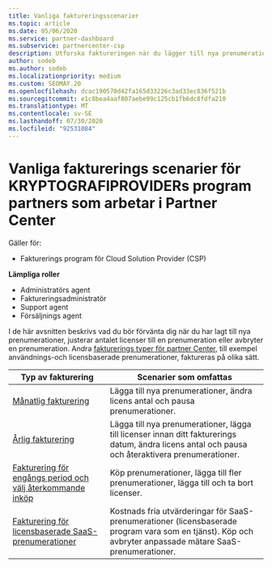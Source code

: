 ```yaml
---
title: Vanliga faktureringsscenarier
ms.topic: article
ms.date: 05/06/2020
ms.service: partner-dashboard
ms.subservice: partnercenter-csp
description: Utforska faktureringen när du lägger till nya prenumerationer, justera licens antal eller Avbryt en prenumeration. Se hur användnings-och licensbaserade prenumerationer skiljer sig.
author: sodeb
ms.author: sodeb
ms.localizationpriority: medium
ms.custom: SEOMAY.20
ms.openlocfilehash: dcac190570d42fa165d33226c3ad33ec836f521b
ms.sourcegitcommit: e1c8bea4aaf807aebe99c125cb1fb6dc8fdfa210
ms.translationtype: MT
ms.contentlocale: sv-SE
ms.lasthandoff: 07/30/2020
ms.locfileid: "92531084"
---
```

# <a name="common-billing-scenarios-for-csp-program-partners-working-in-partner-center"></a>Vanliga fakturerings scenarier för KRYPTOGRAFIPROVIDERs program partners som arbetar i Partner Center

Gäller för:

- Fakturerings program för Cloud Solution Provider (CSP)

**Lämpliga roller**

- Administratörs agent
- Faktureringsadministratör
- Support agent
- Försäljnings agent

I de här avsnitten beskrivs vad du bör förvänta dig när du har lagt till nya prenumerationer, justerar antalet licenser till en prenumeration eller avbryter en prenumeration. Andra [fakturerings typer för partner Center](billing-different-types.md), till exempel användnings-och licensbaserade prenumerationer, faktureras på olika sätt.

| Typ av fakturering | Scenarier som omfattas |
| --------------- | ----------------- |
| [Månatlig fakturering](common-billing-scenarios-monthly.md) | Lägga till nya prenumerationer, ändra licens antal och pausa prenumerationer. |
| [Årlig fakturering](common-billing-scenarios-annual.md) | Lägga till nya prenumerationer, lägga till licenser innan ditt fakturerings datum, ändra licens antal och pausa och återaktivera prenumerationer. |
| [Fakturering för engångs period och välj återkommande inköp](common-billing-scenarios-onetime-recurring.md) | Köp prenumerationer, lägga till fler prenumerationer, lägga till och ta bort licenser. |
| [Fakturering för licensbaserade SaaS-prenumerationer](common-billing-scenarios-saas.md) | Kostnads fria utvärderingar för SaaS-prenumerationer (licensbaserade program vara som en tjänst). Köp och avbryter anpassade mätare SaaS-prenumerationer. |
